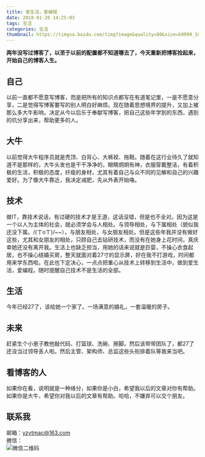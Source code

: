 ```yaml
---
title: 爱生活，爱编程
date: 2018-01-26 14:25:03
tags: 生活
categories: 生活
thumbnail: https://timgsa.baidu.com/timg?image&quality=80&size=b9999_10000&sec=1517069954712&di=9d8930c0bf7b4ba38d09655d9424eaaa&imgtype=0&src=http%3A%2F%2Fimgsrc.baidu.com%2Fimgad%2Fpic%2Fitem%2F0df3d7ca7bcb0a46a8e660056063f6246a60afc2.jpg
---
```

__两年没写过博客了，以至于以前的配置都不知道哪去了，今天重新把博客捡起来，开始自己的博客人生。__  

## 自己
以前一直都不愿意写博客，而是把所有的知识点都写在有道笔记里，一是不愿意分享，二是觉得写博客要写的别人明白好麻烦。现在随着思想境界的提升，又加上被那么多大牛影响，决定从今以后乐于奉献写博客，把自己这些年学到的东西，遇到的坑分享出来，帮助更多的人。  

## 大牛  
以前觉得大牛程序员就是秃顶、白背心、大裤衩、拖鞋。随着在这行业待久了就知道不是那样的，大牛头发也是干干净净的，眼睛炯炯有神，衣服穿戴整洁，有着积极的生活，积极的态度，纤瘦的身材，尤其有着自己与众不同的见解和自己的兴趣爱好。为了像大牛靠近，我决定减肥，先从外表开始咯。

## 技术  
做IT，靠技术说话，有过硬的技术才是王道，这话没错，但是也不全对。因为这是一个以人为主体的社会，就必须学会与人相处。与领导相处，与下属相处（貌似我还没下属。/(ㄒoㄒ)/~~），与朋友相处，与女朋友相处。但是这些年我并没有做好这些，尤其和女朋友的相处，只顾自己去钻研技术，而没有在她身上花时间，真庆幸她还没有离开我。生活上也缺乏担当，用她的话来说就是巨婴，不操心衣食起居，也不操心结婚买房，整天就面对着27寸的显示屏，好在我不打游戏，时间都用来学东西啦。在此也下定决心，一点点把重心从技术上转移到生活中，做到爱生活，爱编程。随时提醒自己技术不是生活的全部。

## 生活
今年已经27了，该给她一个家了。一场满意的婚礼，一套温暖的房子。

## 未来
赶紧生个小崽子教他敲代码、打篮球、洗碗、擦脚。然后该带带团队了，都27了还没当过领导丢人啦。然后主管、架构师、总监这些头衔排着队等我来当吧。

## 看博客的人
如果你在看，说明就是一种缘分，如果你是小白，希望我以后的文章对你有帮助。如果你是大牛，希望你对我以后的文章有帮助。哈哈，不嫌弃可以交个朋友。

## 联系我
邮箱：yzytmac@163.com  
微信：  
![](https://gitee.com/yzytmac/resource/raw/master/yzyweixin.png "微信二维码")  

